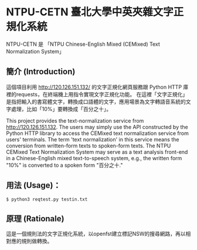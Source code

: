 # NTPU-CETN 臺北大學中英夾雜文字正規化系統 
NTPU-CETN 是 「NTPU Chinese-English Mixed (CEMixed) Text Normalization System」

## 簡介 (Introduction)
這個項目利用 <a href="http://120.126.151.132/">http://120.126.151.132/</a> 的文字正規化網頁服務跟 Python HTTP 庫裡的requests，在終端機上用指令實現文字正規化功能。
在這裡「文字正規化」是指把輸入的書寫體文字，轉換成口語體的文字，應用場景為文字轉語音系統的文字處理，比如「10%」要轉換成「百分之十」。 

This project provides the text-normalization service from http://120.126.151.132. The users may simply use the API constructed by the Python HTTP library to access the CEMixed text normalization service from users' terminals. The term 'text normalization' in this service means the conversion from written-form texts to spoken-form texts. The NTPU CEMixed Text Normalization System may serve as a text analysis front-end in a Chinese-English mixed text-to-speech system, e.g., the written form "10%" is converted to a spoken form "百分之十." 

## 用法 (Usage)：
```
$ python3 reqtest.py testin.txt
```

## 原理 (Rationale)

這是一個規則法的文字正規化系統，以openfst建立標記NSW的搜尋網路，再以相對應的規則做轉換。

